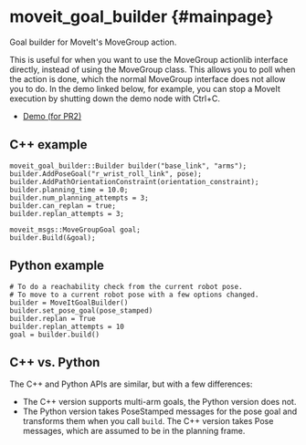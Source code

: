 moveit_goal_builder {#mainpage}
===================

Goal builder for MoveIt's MoveGroup action.

This is useful for when you want to use the MoveGroup actionlib interface directly, instead of using the MoveGroup class.
This allows you to poll when the action is done, which the normal MoveGroup interface does not allow you to do.
In the demo linked below, for example, you can stop a MoveIt execution by shutting down the demo node with Ctrl+C.

- [Demo (for PR2)](https://github.com/jstnhuang/moveit_goal_builder/blob/indigo-devel/src/demo_main.cpp)

## C++ example

~~~{.cpp}
moveit_goal_builder::Builder builder("base_link", "arms");
builder.AddPoseGoal("r_wrist_roll_link", pose);
builder.AddPathOrientationConstraint(orientation_constraint);
builder.planning_time = 10.0;
builder.num_planning_attempts = 3;
builder.can_replan = true;
builder.replan_attempts = 3;

moveit_msgs::MoveGroupGoal goal;
builder.Build(&goal);
~~~

## Python example
~~~{.py}
# To do a reachability check from the current robot pose.
# To move to a current robot pose with a few options changed.
builder = MoveItGoalBuilder()
builder.set_pose_goal(pose_stamped)
builder.replan = True
builder.replan_attempts = 10
goal = builder.build()
~~~

## C++ vs. Python
The C++ and Python APIs are similar, but with a few differences:
- The C++ version supports multi-arm goals, the Python version does not.
- The Python version takes PoseStamped messages for the pose goal and transforms them when you call `build`.
  The C++ version takes Pose messages, which are assumed to be in the planning frame.
